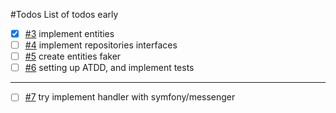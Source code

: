 #Todos
List of todos early

-[x] [#3](https://github.com/Dev-Int/carte-api/issues/3) implement entities
-[ ] [#4](https://github.com/Dev-Int/carte-api/issues/4) implement repositories interfaces
-[ ] [#5](https://github.com/Dev-Int/carte-api/issues/5) create entities faker
-[ ] [#6](https://github.com/Dev-Int/carte-api/issues/6) setting up ATDD, and implement tests

---
-[ ] [#7](https://github.com/Dev-Int/carte-api/issues/7) try implement handler with symfony/messenger
